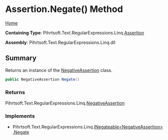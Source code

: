 # Assertion\.Negate\(\) Method

[Home](../../../../../../README.md)

**Containing Type**: Pihrtsoft\.Text\.RegularExpressions\.Linq\.[Assertion](../README.md)

**Assembly**: Pihrtsoft\.Text\.RegularExpressions\.Linq\.dll

## Summary

Returns an instance of the [NegativeAssertion](../../NegativeAssertion/README.md) class\.

```csharp
public NegativeAssertion Negate()
```

### Returns

Pihrtsoft\.Text\.RegularExpressions\.Linq\.[NegativeAssertion](../../NegativeAssertion/README.md)

### Implements

* Pihrtsoft\.Text\.RegularExpressions\.Linq\.[INegateable\<NegativeAssertion>.Negate](../../INegateable-1/Negate/README.md)
